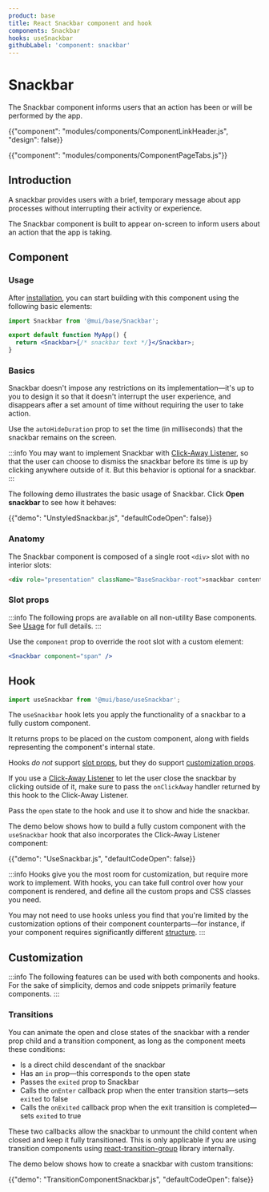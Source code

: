 ```yaml
---
product: base
title: React Snackbar component and hook
components: Snackbar
hooks: useSnackbar
githubLabel: 'component: snackbar'
---
```


# Snackbar

<p class="description">The Snackbar component informs users that an action has been or will be performed by the app.</p>

{{"component": "modules/components/ComponentLinkHeader.js", "design": false}}

{{"component": "modules/components/ComponentPageTabs.js"}}

## Introduction

A snackbar provides users with a brief, temporary message about app processes without interrupting their activity or experience.

The Snackbar component is built to appear on-screen to inform users about an action that the app is taking.

## Component

### Usage

After [installation](/base/getting-started/installation/), you can start building with this component using the following basic elements:

```jsx
import Snackbar from '@mui/base/Snackbar';

export default function MyApp() {
  return <Snackbar>{/* snackbar text */}</Snackbar>;
}
```

### Basics

Snackbar doesn't impose any restrictions on its implementation—it's up to you to design it so that it doesn't interrupt the user experience, and disappears after a set amount of time without requiring the user to take action.

Use the `autoHideDuration` prop to set the time (in milliseconds) that the snackbar remains on the screen.

:::info
You may want to implement Snackbar with [Click-Away Listener](/base/react-click-away-listener/), so that the user can choose to dismiss the snackbar before its time is up by clicking anywhere outside of it.
But this behavior is optional for a snackbar.
:::

The following demo illustrates the basic usage of Snackbar.
Click **Open snackbar** to see how it behaves:

{{"demo": "UnstyledSnackbar.js", "defaultCodeOpen": false}}

### Anatomy

The Snackbar component is composed of a single root `<div>` slot with no interior slots:

```html
<div role="presentation" className="BaseSnackbar-root">snackbar content</div>
```

### Slot props

:::info
The following props are available on all non-utility Base components.
See [Usage](/base/getting-started/usage/) for full details.
:::

Use the `component` prop to override the root slot with a custom element:

```jsx
<Snackbar component="span" />
```

## Hook

```js
import useSnackbar from '@mui/base/useSnackbar';
```

The `useSnackbar` hook lets you apply the functionality of a snackbar to a fully custom component.

It returns props to be placed on the custom component, along with fields representing the component's internal state.

Hooks _do not_ support [slot props](#slot-props), but they do support [customization props](#customization).

If you use a [Click-Away Listener](/base/react-click-away-listener/) to let the user close the snackbar by clicking outside of it, make sure to pass the `onClickAway` handler returned by this hook to the Click-Away Listener.

Pass the `open` state to the hook and use it to show and hide the snackbar.

The demo below shows how to build a fully custom component with the `useSnackbar` hook that also incorporates the Click-Away Listener component:

{{"demo": "UseSnackbar.js", "defaultCodeOpen": false}}

:::info
Hooks give you the most room for customization, but require more work to implement.
With hooks, you can take full control over how your component is rendered, and define all the custom props and CSS classes you need.

You may not need to use hooks unless you find that you're limited by the customization options of their component counterparts—for instance, if your component requires significantly different [structure](#anatomy).
:::

## Customization

:::info
The following features can be used with both components and hooks.
For the sake of simplicity, demos and code snippets primarily feature components.
:::

### Transitions

You can animate the open and close states of the snackbar with a render prop child and a transition component, as long as the component meets these conditions:

- Is a direct child descendant of the snackbar
- Has an `in` prop—this corresponds to the open state
- Passes the `exited` prop to Snackbar
- Calls the `onEnter` callback prop when the enter transition starts—sets `exited` to false
- Calls the `onExited` callback prop when the exit transition is completed—sets `exited` to true

These two callbacks allow the snackbar to unmount the child content when closed and keep it fully transitioned.
This is only applicable if you are using transition components using [react-transition-group](https://github.com/reactjs/react-transition-group) library internally.

The demo below shows how to create a snackbar with custom transitions:

{{"demo": "TransitionComponentSnackbar.js", "defaultCodeOpen": false}}
